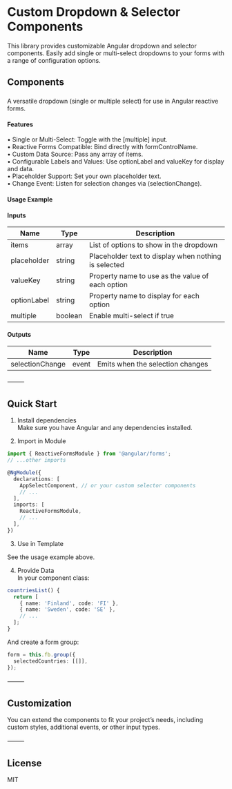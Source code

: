 # Custom Dropdown & Selector Components

This library provides customizable Angular dropdown and selector components. Easily add single or multi-select dropdowns to your forms with a range of configuration options.

## Components

### <app-select>

A versatile dropdown (single or multiple select) for use in Angular reactive forms.

#### Features

• Single or Multi-Select: Toggle with the [multiple] input.  
• Reactive Forms Compatible: Bind directly with formControlName.  
• Custom Data Source: Pass any array of items.  
• Configurable Labels and Values: Use optionLabel and valueKey for display and data.  
• Placeholder Support: Set your own placeholder text.  
• Change Event: Listen for selection changes via (selectionChange).

#### Usage Example

<form [formGroup]="form">
  <app-select
    [items]="countriesList()"
    [placeholder]="'Select a country'"
    valueKey="code"
    optionLabel="name"
    [multiple]="true"
    (selectionChange)="onSelectionChange($event)"
    formControlName="selectedCountries"
  ></app-select>
</form>

#### Inputs

| Name        | Type    | Description                                          |
| ----------- | ------- | ---------------------------------------------------- |
| items       | array   | List of options to show in the dropdown              |
| placeholder | string  | Placeholder text to display when nothing is selected |
| valueKey    | string  | Property name to use as the value of each option     |
| optionLabel | string  | Property name to display for each option             |
| multiple    | boolean | Enable multi-select if true                          |

#### Outputs

| Name            | Type  | Description                      |
| --------------- | ----- | -------------------------------- |
| selectionChange | event | Emits when the selection changes |

⸻

## Quick Start

1. Install dependencies  
   Make sure you have Angular and any dependencies installed.

2. Import in Module

```typescript
import { ReactiveFormsModule } from '@angular/forms';
// ...other imports

@NgModule({
  declarations: [
    AppSelectComponent, // or your custom selector components
    // ...
  ],
  imports: [
    ReactiveFormsModule,
    // ...
  ],
})
```

3. Use in Template

See the usage example above.

4. Provide Data  
   In your component class:

```typescript
countriesList() {
  return [
    { name: 'Finland', code: 'FI' },
    { name: 'Sweden', code: 'SE' },
    // ...
  ];
}
```

And create a form group:

```typescript
form = this.fb.group({
  selectedCountries: [[]],
});
```

⸻

## Customization

You can extend the components to fit your project’s needs, including custom styles, additional events, or other input types.

⸻

## License

MIT
